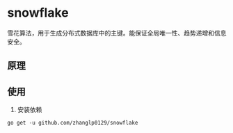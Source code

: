 # snowflake
雪花算法，用于生成分布式数据库中的主键。能保证全局唯一性、趋势递增和信息安全。

## 原理

## 使用
1. 安装依赖
```shell
go get -u github.com/zhanglp0129/snowflake
```